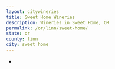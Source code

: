 ```yaml
---
layout: citywineries
title: Sweet Home Wineries
description: Wineries in Sweet Home, OR
permalink: /or/linn/sweet-home/
state: or
county: linn
city: sweet home
---
```

-

